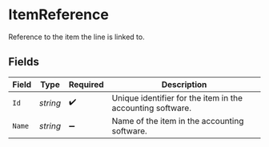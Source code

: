 # ItemReference

Reference to the item the line is linked to.


## Fields

| Field                                                      | Type                                                       | Required                                                   | Description                                                |
| ---------------------------------------------------------- | ---------------------------------------------------------- | ---------------------------------------------------------- | ---------------------------------------------------------- |
| `Id`                                                       | *string*                                                   | :heavy_check_mark:                                         | Unique identifier for the item in the accounting software. |
| `Name`                                                     | *string*                                                   | :heavy_minus_sign:                                         | Name of the item in the accounting software.               |